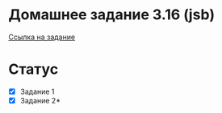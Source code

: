 # Домашнее задание 3.16 (jsb)
[Ссылка на задание](https://skyengpublic.notion.site/3-16-API-2-8341feb12e5f4bb089501a4f14238d5b)
# Статус
- [x] Задание 1
- [x] Задание 2*